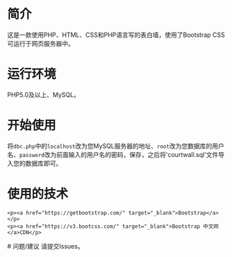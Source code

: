 # 简介
  这是一款使用PHP、HTML、CSS和PHP语言写的表白墙，使用了Bootstrap CSS可运行于网页服务器中。
# 运行环境
  PHP5.0及以上、MySQL。
# 开始使用
  将`dbc.php`中的`localhost`改为您MySQL服务器的地址、`root`改为您数据库的用户名、`password`改为前面输入的用户名的密码，保存，之后将'courtwall.sql'文件导入您的数据库即可。
# 使用的技术
	<p><a href="https://getbootstrap.com/" target="_blank">Bootstrap</a></p>
	<p><a href="https://v3.bootcss.com/" target="_blank">Bootstrap 中文网</a>CDN</p>
</li>
# 问题/建议
  请提交Issues。
